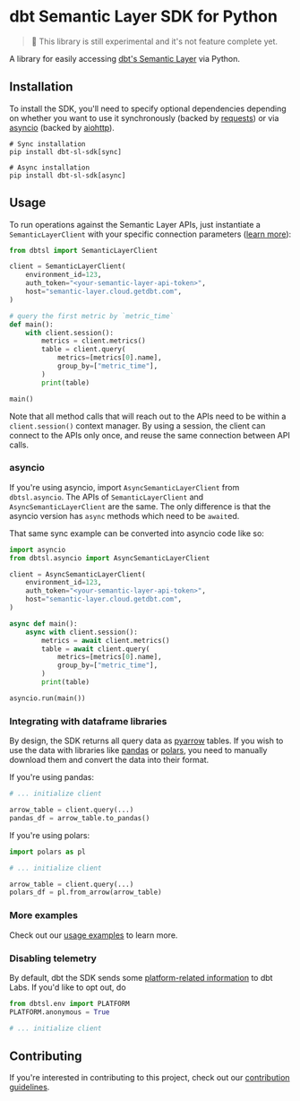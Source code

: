 # dbt Semantic Layer SDK for Python

> 🧪 This library is still experimental and it's not feature complete yet.

A library for easily accessing [dbt's Semantic Layer](https://docs.getdbt.com/docs/use-dbt-semantic-layer/dbt-sl/) via Python.

## Installation

To install the SDK, you'll need to specify optional dependencies depending on whether you want to use it synchronously (backed by [requests](https://github.com/psf/requests/)) or via [asyncio](https://docs.python.org/3/library/asyncio.html) (backed by [aiohttp](https://github.com/aio-libs/aiohttp/)).

```
# Sync installation
pip install dbt-sl-sdk[sync]

# Async installation
pip install dbt-sl-sdk[async]
```

## Usage

To run operations against the Semantic Layer APIs, just instantiate a `SemanticLayerClient` with your specific connection parameters ([learn more](https://docs.getdbt.com/docs/dbt-cloud-apis/sl-api-overview)):

```python
from dbtsl import SemanticLayerClient

client = SemanticLayerClient(
    environment_id=123,
    auth_token="<your-semantic-layer-api-token>",
    host="semantic-layer.cloud.getdbt.com",
)

# query the first metric by `metric_time`
def main():
    with client.session():
        metrics = client.metrics()
        table = client.query(
            metrics=[metrics[0].name],
            group_by=["metric_time"],
        )
        print(table)

main()
```

Note that all method calls that will reach out to the APIs need to be within a `client.session()` context manager. By using a session, the client can connect to the APIs only once, and reuse the same connection between API calls.

### asyncio

If you're using asyncio, import `AsyncSemanticLayerClient` from `dbtsl.asyncio`. The APIs of `SemanticLayerClient` and `AsyncSemanticLayerClient` are the same. The only difference is that the asyncio version has `async` methods which need to be `await`ed.

That same sync example can be converted into asyncio code like so:

```python
import asyncio
from dbtsl.asyncio import AsyncSemanticLayerClient

client = AsyncSemanticLayerClient(
    environment_id=123,
    auth_token="<your-semantic-layer-api-token>",
    host="semantic-layer.cloud.getdbt.com",
)

async def main():
    async with client.session():
        metrics = await client.metrics()
        table = await client.query(
            metrics=[metrics[0].name],
            group_by=["metric_time"],
        )
        print(table)

asyncio.run(main())
```

### Integrating with dataframe libraries

By design, the SDK returns all query data as [pyarrow](https://arrow.apache.org/docs/python/index.html) tables. If you wish to use the data with libraries like [pandas](https://pandas.pydata.org/) or [polars](https://pola.rs/), you need to manually download them and convert the data into their format.

If you're using pandas:
```python
# ... initialize client

arrow_table = client.query(...)
pandas_df = arrow_table.to_pandas()
```

If you're using polars:
```python
import polars as pl

# ... initialize client

arrow_table = client.query(...)
polars_df = pl.from_arrow(arrow_table)
```

### More examples

Check out our [usage examples](./examples/) to learn more.


### Disabling telemetry

By default, dbt the SDK sends some [platform-related information](./dbtsl/env.py) to dbt Labs. If you'd like to opt out, do
```python
from dbtsl.env import PLATFORM
PLATFORM.anonymous = True

# ... initialize client
```


## Contributing

If you're interested in contributing to this project, check out our [contribution guidelines](./CONTRIBUTING.md).

